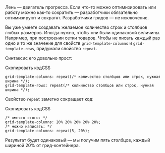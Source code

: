 

Лень — двигатель прогресса. Если что-то можно оптимизировать или работу можно как-то сократить — разработчики обязательно оптимизируют и сократят. Разработчики гридов — не исключение.

Вы уже умеете создавать желаемое количество строк и столбцов любых размеров. Иногда нужно, чтобы они были одинаковой величины. Например, при построении сетки товаров. Чтобы не писать каждый раз одно и то же значение для свойств `grid-template-columns` и `grid-template-rows`, придумали свойство `repeat`.

Синтаксис его довольно прост:

Скопировать кодCSS

```
grid-template-columns: repeat(/* количество столбцов или строк, нужная ширина */);
grid-template-rows: repeat(/* количество столбцов или строк, нужная ширина */); 
```

Свойство `repeat` заметно сокращает код:

Скопировать кодCSS

```
/* вместо этого: */
grid-template-columns: 20% 20% 20% 20% 20%;
/* можно написать: */
grid-template-columns: repeat(5, 20%); 
```

Результат будет одинаковый — мы получим пять столбцов, каждый шириной 20% от грид-контейнера.